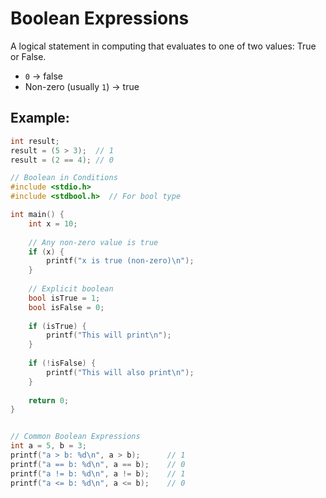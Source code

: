 # Boolean Expressions

A logical statement in computing that evaluates to one of two values: True or False.

- `0` → false  
- Non-zero (usually `1`) → true  

## Example:
```c
int result;
result = (5 > 3);  // 1
result = (2 == 4); // 0

// Boolean in Conditions
#include <stdio.h>
#include <stdbool.h>  // For bool type

int main() {
    int x = 10;
    
    // Any non-zero value is true
    if (x) {
        printf("x is true (non-zero)\n");
    }
    
    // Explicit boolean
    bool isTrue = 1;
    bool isFalse = 0;
    
    if (isTrue) {
        printf("This will print\n");
    }
    
    if (!isFalse) {
        printf("This will also print\n");
    }
    
    return 0;
}


// Common Boolean Expressions
int a = 5, b = 3;
printf("a > b: %d\n", a > b);      // 1
printf("a == b: %d\n", a == b);    // 0
printf("a != b: %d\n", a != b);    // 1
printf("a <= b: %d\n", a <= b);    // 0